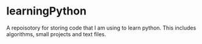 # learningPython
A repoisotory for storing code that I am using to learn python. This includes algorithms, small projects and text files.
